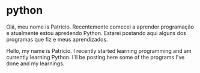# python

Olá, meu nome is Patricio. 
Recentemente comecei a aprender programação e atualmente estou apredendo Python. 
Estarei postando aqui alguns dos programas que fiz e meus aprendizados.

Hello, my name is Patricio. 
I recently started learning programming and am currently learning Python. 
I'll be posting here some of the programs I've done and my learnings.
